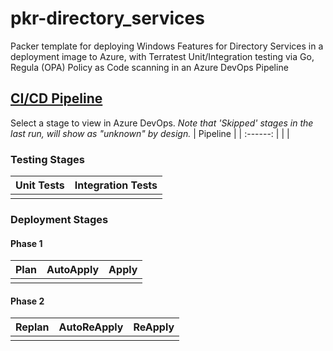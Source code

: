 # pkr-directory_services
Packer template for deploying Windows Features for Directory Services in a deployment image to Azure, with Terratest Unit/Integration testing via Go, Regula (OPA) Policy as Code scanning in an Azure DevOps Pipeline
## [CI/CD Pipeline](link_to_pipeline)
Select a stage to view in Azure DevOps. *Note that 'Skipped' stages in the last run, will show as "unknown" by design.*
| Pipeline |
| :------: |
|          |
### Testing Stages
| Unit Tests | Integration Tests |
| :--------: | :---------------: |
|            |                   |
### Deployment Stages
#### Phase 1
| Plan  | AutoApply | Apply |
| :---: | :-------: | :---: |
|       |           |       |
#### Phase 2
| Replan | AutoReApply | ReApply |
| :----: | :---------: | :-----: |
|        |             |         |